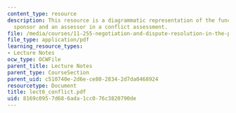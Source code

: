 ```yaml
---
content_type: resource
description: This resource is a diagrammatic representation of the functions of a
  sponsor and an assessor in a conflict assessment.
file: /media/courses/11-255-negotiation-and-dispute-resolution-in-the-public-sector-spring-2005/8169c0957d686ada1cc076c3820790de_lect6_conflict.pdf
file_type: application/pdf
learning_resource_types:
- Lecture Notes
ocw_type: OCWFile
parent_title: Lecture Notes
parent_type: CourseSection
parent_uid: c510740e-2d6e-ce80-2834-2d7da0468924
resourcetype: Document
title: lect6_conflict.pdf
uid: 8169c095-7d68-6ada-1cc0-76c3820790de
---
```

